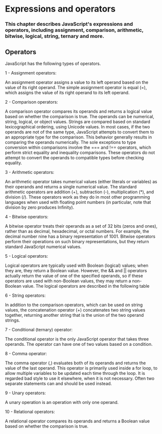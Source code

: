 # Expressions and operators
### This chapter describes JavaScript's expressions and operators, including assignment, comparison, arithmetic, bitwise, logical, string, ternary and more.
## Operators
JavaScript has the following types of operators.

1 - Assignment operators:

An assignment operator assigns a value to its left operand based on the value of its right operand. The simple assignment operator is equal (=), which assigns the value of its right operand to its left operand.

2 - Comparison operators:

A comparison operator compares its operands and returns a logical value based on whether the comparison is true. The operands can be numerical, string, logical, or object values. Strings are compared based on standard lexicographical ordering, using Unicode values. In most cases, if the two operands are not of the same type, JavaScript attempts to convert them to an appropriate type for the comparison. This behavior generally results in comparing the operands numerically. The sole exceptions to type conversion within comparisons involve the === and !== operators, which perform strict equality and inequality comparisons. These operators do not attempt to convert the operands to compatible types before checking equality.

3 - Arithmetic operators:

An arithmetic operator takes numerical values (either literals or variables) as their operands and returns a single numerical value. The standard arithmetic operators are addition (+), subtraction (-), multiplication (*), and division (/). These operators work as they do in most other programming languages when used with floating point numbers (in particular, note that division by zero produces Infinity). 

4 - Bitwise operators:

A bitwise operator treats their operands as a set of 32 bits (zeros and ones), rather than as decimal, hexadecimal, or octal numbers. For example, the decimal number nine has a binary representation of 1001. Bitwise operators perform their operations on such binary representations, but they return standard JavaScript numerical values.

5 - Logical operators:

Logical operators are typically used with Boolean (logical) values; when they are, they return a Boolean value. However, the && and || operators actually return the value of one of the specified operands, so if these operators are used with non-Boolean values, they may return a non-Boolean value. The logical operators are described in the following table

6 - String operators:

In addition to the comparison operators, which can be used on string values, the concatenation operator (+) concatenates two string values together, returning another string that is the union of the two operand strings.

7 - Conditional (ternary) operator:

The conditional operator is the only JavaScript operator that takes three operands. The operator can have one of two values based on a condition.

8 - Comma operator:

The comma operator (,) evaluates both of its operands and returns the value of the last operand. This operator is primarily used inside a for loop, to allow multiple variables to be updated each time through the loop. It is regarded bad style to use it elsewhere, when it is not necessary. Often two separate statements can and should be used instead.

9 - Unary operators:

A unary operation is an operation with only one operand.

10 - Relational operators:

A relational operator compares its operands and returns a Boolean value based on whether the comparison is true.